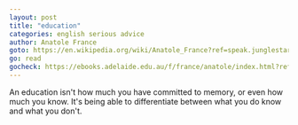 ```yaml
---
layout: post
title: "education"
categories: english serious advice
author: Anatole France
goto: https://en.wikipedia.org/wiki/Anatole_France?ref=speak.junglestar.org
go: read
gocheck: https://ebooks.adelaide.edu.au/f/france/anatole/index.html?ref=speak.junglestar.org
---
```

An education isn't how much you have committed to memory, or even how much you know. It's being able to differentiate between what you do know and what you don't.
